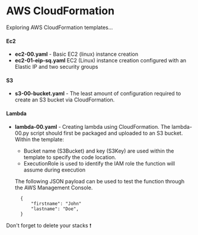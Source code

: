 # AWS CloudFormation
Exploring AWS CloudFormation templates...

#### Ec2
- **ec2-00.yaml** - Basic EC2 (linux) instance creation 
- **ec2-01-eip-sq.yaml**
EC2 (Linux) instance creation configured with an Elastic IP and two security groups

#### S3
- **s3-00-bucket.yaml** - The least amount of configuration required to create an S3 bucket via CloudFormation.

#### Lambda
- **lambda-00.yaml** - Creating lambda using CloudFormation.  The lambda-00.py script should first be packaged and
uploaded to an S3 bucket.  Within the template: 
    - Bucket name (S3Bucket) and key (S3Key) are used within the
template to specify the code location.
    - ExecutionRole is used to identify the IAM role the function
will assume during execution

    The following JSON payload can be used to test the function through the AWS Management Console.
 
        {
            "firstname": "John"
            "lastname": "Doe",
        }

Don't forget to delete your stacks :exclamation: